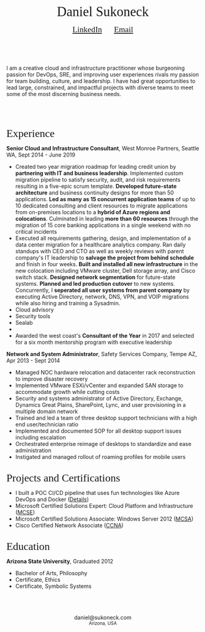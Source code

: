<!-- 
Source code at github.com/sukoneck/resume is presented via pages.github.com

Site template by www.monique.tech/the-art-of-markdown

Favicon made by www.flaticon.com/authors/smashicons from www.flaticon.com is licensed by creativecommons.org/licenses/by/3.0
-->


<br /><br /><center><span style="font-family:Didot; font-size:2.5em;">Daniel Sukoneck</span></center>

<center><span style="font-family:Didot; font-size:1.5em;"><a href="https://www.sukoneck.com" target="_blank">LinkedIn</a> &nbsp;&nbsp;&nbsp;&nbsp; <a href="mailto:daniel@sukoneck.com">Email</a></span></center>





<br /><br /><br />
<p class="summary">
   I am a creative cloud and infrastructure practitioner whose burgeoning passion for DevOps, SRE, and improving user experiences rivals my passion for team building, culture, and leadership. I have had great opportunities to lead large, constrained, and impactful projects with diverse teams to meet some of the most discerning business needs.
</p>
<br /><br /><br />





<span style="font-family:Didot; font-size:2em;">Experience</span><br />

**Senior Cloud and Infrastructure Consultant**,  West Monroe Partners,  Seattle WA,  Sept 2014 - June 2019

 * Created two year migration roadmap for leading credit union by **partnering with IT and business leadership**. Implemented custom migration pipeline to satisfy security, audit, and risk requirements resulting in a five-epic scrum template. **Developed future-state architecture** and business continuity designs for more than 50 applications. **Led as many as 15 concurrent application teams** of up to 10 dedicated consulting and client resources to migrate applications from on-premises locations to a **hybrid of Azure regions and colocations**. Culminated in leading **more than 60 resources** through the migration of 15 core banking applications in a single weekend with no critical incidents
 * Executed all requirements gathering, design, and implementation of a data center migration for a healthcare analytics company. Ran daily standups with CEO and CTO as well as weekly reviews with parent company's IT leadership to **salvage the project from behind schedule** and finish in four weeks. **Built and installed all new infrastructure** in the new colocation including VMware cluster, Dell storage array, and Cisco switch stack. **Designed network segmentation** for future-state systems. **Planned and led production cutover** to new systems. Concurrently, I **seperated all user systems from parent company** by executing Active Directory, network, DNS, VPN, and VOIP migrations while also hiring and training a Sysadmin.  
 * Cloud advisory
 * Security tools
 * Sealab
 * 
 * Awarded the west coast's **Consultant of the Year** in 2017 and selected for a six month mentorship program with executive leadership

**Network and System Administrator**,  Safety Services Company,  Tempe AZ,  Apr 2013 - Sept 2014
 * Managed NOC hardware relocation and datacenter rack reconstruction to improve disaster recovery
 * Implemented VMware ESXi/vCenter and expanded SAN storage to accommodate growth while cutting costs
 * Security and systems administrator of Active Directory, Exchange, Dynamics Great Plains, SharePoint, Lync, and user provisioning in a multiple domain network
 * Trained and led a team of three desktop support technicians with a high end user/technician ratio 
 * Implemented and documented SOP for all desktop support issues including escalation 
 * Orchestrated enterprise reimage of desktops to standardize and ease administration
 * Instigated and managed rollout of roaming profiles for mobile users




<br /><span style="font-family:Didot; font-size:2em;">Projects and Certifications</span><br />

 * I built a POC CI/CD pipeline that uses fun technologies like Azure DevOps and Docker (<a href="https://project.sukoneck.com" target="_blank">Details</a>) 
 * Microsoft Certified Solutions Expert: Cloud Platform and Infrastructure (<a href="https://www.youracclaim.com/badges/5be9a88b-9ca7-4271-b819-1a22ec7c3ed2/public_url" target="_blank">MCSE</a>) 
 * Microsoft Certified Solutions Associate: Windows Server 2012 (<a href="https://www.youracclaim.com/badges/b9f23041-35f5-429e-a10b-69fc4fcd4765/public_url" target="_blank">MCSA</a>) 
 * Cisco Certified Network Associate (<a href="https://www.youracclaim.com/badges/54a8a8a7-9309-4cef-9ae5-beffef77e117/public_url" target="_blank">CCNA</a>) 





<br /><span style="font-family:Didot; font-size:2em;">Education</span><br />

**Arizona State University**,  Graduated 2012
 * Bachelor of Arts, Philosophy
 * Certificate, Ethics
 * Certificate, Symbolic Systems




<footer>
   <br /><br /><br /><center>daniel@sukoneck.com<br /><small>Arizona, USA</small></center><br />
</footer>
